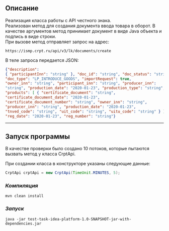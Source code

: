 ## __Описание__
Реализация класса работы с API честного знака.  
Реализован метод для создания документа ввода товара
в оборот. В качестве аргументов метод принимает
документ в виде Java объекта и подпись в виде строки.  
При вызове метод отправляет запрос на адрес:
```thymeleafurlexpressions
https://ismp.crpt.ru/api/v3/lk/documents/create
````  

В теле запроса передается JSON:  
````JSON
{"description":
{ "participantInn": "string" }, "doc_id": "string", "doc_status": "string",
"doc_type": "LP_INTRODUCE_GOODS", "importRequest": true,
"owner_inn": "string", "participant_inn": "string", "producer_inn":
"string", "production_date": "2020-01-23", "production_type": "string",
"products": [ { "certificate_document": "string",
"certificate_document_date": "2020-01-23",
"certificate_document_number": "string", "owner_inn": "string",
"producer_inn": "string", "production_date": "2020-01-23",
"tnved_code": "string", "uit_code": "string", "uitu_code": "string" } ],
"reg_date": "2020-01-23", "reg_number": "string"}
````

----




## __Запуск программы__

В качестве проверки было создано 10 потоков,
которые пытаются вызвать метод у класса
CrptApi.  
  
При создании класса в конструкторе указаны следующие данные:  

````java
CrptApi crptApi = new CrptApi(TimeUnit.MINUTES, 5);
````

### ___Компиляция___
````
mvn clean install
````

### ___Запуск___
````
java -jar test-task-idea-platform-1.0-SNAPSHOT-jar-with-dependencies.jar
````
